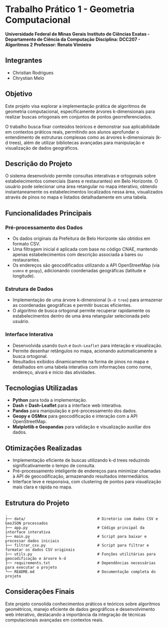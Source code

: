 # Trabalho Prático 1 - Geometria Computacional

**Universidade Federal de Minas Gerais**
**Instituto de Ciências Exatas - Departamento de Ciência da Computação**
**Disciplina: DCC207 - Algoritmos 2**
**Professor: Renato Vimieiro**

## Integrantes

* Christian Rodrigues
* Chrystian Melo

## Objetivo

Este projeto visa explorar a implementação prática de algoritmos de geometria computacional, especificamente árvores k-dimensionais para realizar buscas ortogonais em conjuntos de pontos georreferenciados.

O trabalho busca fixar conteúdos teóricos e demonstrar sua aplicabilidade em contextos práticos reais, permitindo aos alunos aprofundar o entendimento de estruturas complexas como as árvores k-dimensionais (k-d trees), além de utilizar bibliotecas avançadas para manipulação e visualização de dados geográficos.

## Descrição do Projeto

O sistema desenvolvido permite consultas interativas e ortogonais sobre estabelecimentos comerciais (bares e restaurantes) em Belo Horizonte. O usuário pode selecionar uma área retangular no mapa interativo, obtendo instantaneamente os estabelecimentos localizados nessa área, visualizados através de pinos no mapa e listados detalhadamente em uma tabela.

## Funcionalidades Principais

### Pré-processamento dos Dados

* Os dados originais da Prefeitura de Belo Horizonte são obtidos em formato CSV.
* Uma filtragem inicial é aplicada com base no código CNAE, mantendo apenas estabelecimentos com descrição associada a bares ou restaurantes.
* Os endereços são geocodificados utilizando a API OpenStreetMap (via `osmnx` e `geopy`), adicionando coordenadas geográficas (latitude e longitude).

### Estrutura de Dados

* Implementação de uma árvore k-dimensional (`k-d tree`) para armazenar as coordenadas geográficas e permitir buscas eficientes.
* O algoritmo de busca ortogonal permite recuperar rapidamente os estabelecimentos dentro de uma área retangular selecionada pelo usuário.

### Interface Interativa

* Desenvolvida usando `Dash` e `Dash-Leaflet` para interação e visualização.
* Permite desenhar retângulos no mapa, acionando automaticamente a busca ortogonal.
* Resultados exibidos dinamicamente na forma de pinos no mapa e detalhados em uma tabela interativa com informações como nome, endereço, alvará e início das atividades.

## Tecnologias Utilizadas

* **Python** para toda a implementação.
* **Dash** e **Dash-Leaflet** para a interface web interativa.
* **Pandas** para manipulação e pré-processamento dos dados.
* **Geopy e OSMnx** para geocodificação e interação com a API OpenStreetMap.
* **Matplotlib e Geopandas** para validação e visualização auxiliar dos dados.

## Otimizações Realizadas

* Implementação eficiente de buscas utilizando k-d trees reduzindo significativamente o tempo de consulta.
* Pré-processamento inteligente de endereços para minimizar chamadas à API de geocodificação, armazenando resultados intermediários.
* Interface leve e responsiva, com clustering de pontos para visualização mais clara e rápida no mapa.

## Estrutura do Projeto

```
.
├── data/                                # Diretório com dados CSV e GeoJSON processados
├── app.py                               # Código principal da interface interativa
├── main.py                              # Script para baixar e processar dados iniciais
├── filtrar_csv.py                       # Script para filtrar e formatar os dados CSV originais
├── utils.py                             # Funções utilitárias para geocodificação e árvore k-d
├── requirements.txt                     # Dependências necessárias para executar o projeto
└── README.md                            # Documentação completa do projeto
```

## Considerações Finais

Este projeto consolida conhecimentos práticos e teóricos sobre algoritmos geométricos, manejo eficiente de dados geográficos e desenvolvimento web interativo, destacando a importância da integração de técnicas computacionais avançadas em contextos reais.
